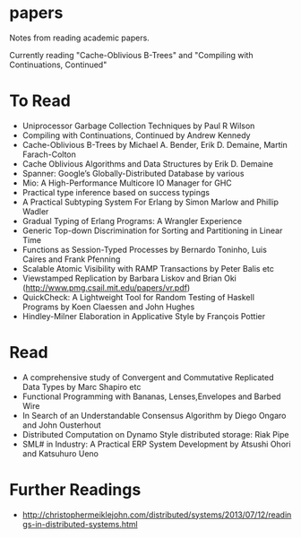 papers
======

Notes from reading academic papers.

Currently reading "Cache-Oblivious B-Trees" and "Compiling with Continuations, Continued"

To Read
======

 * Uniprocessor Garbage Collection Techniques by Paul R Wilson
 * Compiling with Continuations, Continued by Andrew Kennedy
 * Cache-Oblivious B-Trees by Michael A. Bender, Erik D. Demaine, Martin Farach-Colton
 * Cache Oblivious Algorithms and Data Structures by Erik D. Demaine
 * Spanner: Google’s Globally-Distributed Database by various
 * Mio: A High-Performance Multicore IO Manager for GHC
 * Practical type inference based on success typings
 * A Practical Subtyping System For Erlang by Simon Marlow and Phillip Wadler
 * Gradual Typing of Erlang Programs: A Wrangler Experience
 * Generic Top-down Discrimination for Sorting and Partitioning in Linear Time
 * Functions as Session-Typed Processes by Bernardo Toninho, Luis Caires and Frank Pfenning
 * Scalable Atomic Visibility with RAMP Transactions by Peter Balis etc
 * Viewstamped Replication by Barbara Liskov and Brian Oki (http://www.pmg.csail.mit.edu/papers/vr.pdf)
 * QuickCheck: A Lightweight Tool for Random Testing of Haskell Programs by Koen Claessen and John Hughes
 * Hindley-Milner Elaboration in Applicative Style by François Pottier

Read
======
 * A comprehensive study of Convergent and Commutative Replicated Data Types by Marc Shapiro etc
 * Functional Programming with Bananas, Lenses,Envelopes and Barbed Wire
 * In Search of an Understandable Consensus Algorithm by Diego Ongaro and John Ousterhout
 * Distributed Computation on Dynamo Style distributed storage: Riak Pipe
 * SML# in Industry: A Practical ERP System Development by Atsushi Ohori and Katsuhuro Ueno

Further Readings
======
 * http://christophermeiklejohn.com/distributed/systems/2013/07/12/readings-in-distributed-systems.html
